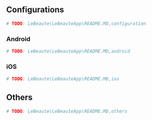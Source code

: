 ## Configurations

```sh
# TODO: LeBeaute\LeBeauteApp\README.MD,configuration
```

### Android

```sh
# TODO: LeBeaute\LeBeauteApp\README.MD,android
```

### iOS

```sh
# TODO: LeBeaute\LeBeauteApp\README.MD,ios
```

## Others

```sh
# TODO: LeBeaute\LeBeauteApp\README.MD,others
```